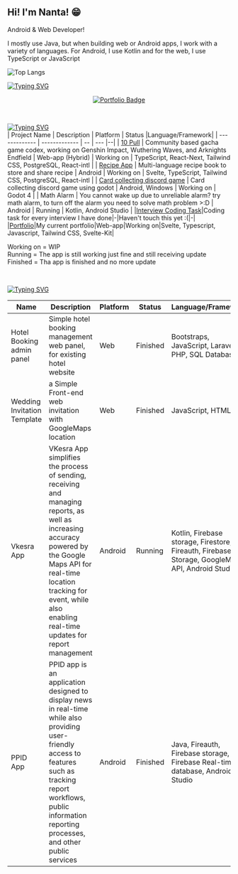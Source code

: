 ## Hi! I'm Nanta! 😁

Android & Web Developer!

I mostly use Java, but when building web or Android apps, I work with a variety of languages. For Android, I use Kotlin and for the web, I use TypeScript or JavaScript

![Top Langs](https://github-readme-stats.vercel.app/api/top-langs/?username=anuraghazra&layout=compact&theme=dark)

[![Typing SVG](https://readme-typing-svg.demolab.com?font=Roboto&pause=5000&color=D6D7F7&width=435&lines=My+Portfolio)](https://git.io/typing-svg)

<p align="center">
    <a href="https://github.com/NantaArthur123/Portfolio" >
        <img src="https://img.shields.io/badge/Visit-Portfolio-blue?style=for-the-badge" alt="Portfolio Badge" />
    </a>
</p>

</br>

[![Typing SVG](https://readme-typing-svg.demolab.com?font=Roboto&pause=5000&color=D6D7F7&width=435&lines=My+Current+Fun+Projects)](https://git.io/typing-svg)
</br>
| Project Name | Description | Platform | Status |Language/Framework|
| ------------- | ------------- | -- | --- |--|
| [10 Pull](https://github.com/NantaArthur123/10-Pull) | Community based gacha game codex, working on Genshin Impact, Wuthering Waves, and Arknights Endfield | Web-app (Hybrid) | Working on | TypeScript, React-Next, Tailwind CSS, PostgreSQL, React-intl |
| [Recipe App](https://github.com/NantaArthur123/recipe-app) | Multi-language recipe book to store and share recipe | Android | Working on | Svelte, TypeScript, Tailwind CSS, PostgreSQL, React-intl |
| [Card collecting discord game](https://github.com/NantaArthur123/LostMyth) | Card collecting discord game using godot | Android, Windows | Working on | Godot 4 |
| Math Alarm | You cannot wake up due to unreliable alarm? try math alarm, to turn off the alarm you need to solve math problem >:D | Android | Running | Kotlin, Android Studio |
|[Interview Coding Task](https://github.com/NantaArthur123/InterviewCodingTask)|Coding task for every interview I have done|-|Haven't touch this yet :(|-|
|[Portfolio](https://github.com/NantaArthur123/Portfolio)|My current portfolio|Web-app|Working on|Svelte, Typescript, Javascript, Tailwind CSS, Svelte-Kit|

Working on = WIP </br>
Running = The app is still working just fine and still receiving update </br>
Finished = Tha app is finished and no more update

</br>

[![Typing SVG](https://readme-typing-svg.demolab.com?font=Roboto&pause=5000&color=D6D7F7&width=435&lines=My+%22100%25+Serious%22+Project+%3AD)](https://git.io/typing-svg)

| Name                        | Description                                                                                                                                                                                                                                        | Platform | Status   | Language/Framework                                                                              |
| --------------------------- | -------------------------------------------------------------------------------------------------------------------------------------------------------------------------------------------------------------------------------------------------- | -------- | -------- | ----------------------------------------------------------------------------------------------- |
| Hotel Booking admin panel   | Simple hotel booking management web panel, for existing hotel website                                                                                                                                                                              | Web      | Finished | Bootstraps, JavaScript, Laravel, PHP, SQL Database                                              |
| Wedding Invitation Template | a Simple Front-end web invitation with GoogleMaps location                                                                                                                                                                                         | Web      | Finished | JavaScript, HTML                                                                                |
| Vkesra App                  | VKesra App simplifies the process of sending, receiving and managing reports, as well as increasing accuracy powered by the Google Maps API for real-time location tracking for event, while also enabling real-time updates for report management | Android  | Running  | Kotlin, Firebase storage, Firestore, Fireauth, Firebase Storage, GoogleMaps API, Android Studio |
| PPID App                    | PPID app is an application designed to display news in real-time while also providing user-friendly access to features such as tracking report workflows, public information reporting processes, and other public services                        | Android  | Finished | Java, Fireauth, Firebase storage, Firebase Real-time database, Android Studio                   |
